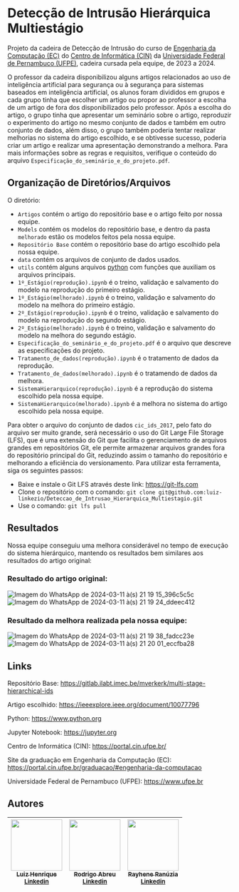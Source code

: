 # Detecção de Intrusão Hierárquica Multiestágio

Projeto da cadeira de Detecção de Intrusão do curso de [Engenharia da Computação (EC)](https://portal.cin.ufpe.br/graduacao/#engenharia-da-computacao) do [Centro de Informática (CIN)](https://portal.cin.ufpe.br/) da [Universidade Federal de Pernambuco (UFPE)](https://www.ufpe.br/), cadeira cursada pela equipe, de 2023 a 2024. 

O professor da cadeira disponibilizou alguns artigos relacionados ao uso de inteligência artificial para segurança ou à segurança para sistemas baseados em inteligência artificial, os alunos foram divididos em grupos e cada grupo tinha que escolher um artigo ou propor ao professor a escolha de um artigo de fora dos disponibilizados pelo professor. Após a escolha do artigo, o grupo tinha que apresentar um seminário sobre o artigo, reproduzir o experimento do artigo no mesmo conjunto de dados e também em outro conjunto de dados, além disso, o grupo também poderia tentar realizar melhorias no sistema do artigo escolhido, e se obtivesse sucesso, poderia criar um artigo e realizar uma apresentação demonstrando a melhora. Para mais informações sobre as regras e requisitos, verifique o conteúdo do arquivo `Especificação_do_seminário_e_do_projeto.pdf`.

## Organização de Diretórios/Arquivos

O diretório:
 - `Artigos` contém o artigo do repositório base e o artigo feito por nossa equipe.
 - `Models` contém os modelos do repositório base, e dentro da pasta `melhorado` estão os modelos feitos pela nossa equipe.
 - `Repositório Base` contém o repositório base do artigo escolhido pela nossa equipe.
 - `data` contém os arquivos de conjunto de dados usados.
 - `utils` contém alguns arquivos [python](https://www.python.org) com funções que auxiliam os arquivos principais.
 - `1º_Estágio(reprodução).ipynb` é o treino, validação e salvamento do modelo na reprodução do primeiro estágio.
 - `1º_Estágio(melhorado).ipynb` é o treino, validação e salvamento do modelo na melhora do primeiro estágio.
 - `2º_Estágio(reprodução).ipynb` é o treino, validação e salvamento do modelo na reprodução do segundo estágio.
 - `2º_Estágio(melhorado).ipynb` é o treino, validação e salvamento do modelo na melhora do segundo estágio.
 - `Especificação_do_seminário_e_do_projeto.pdf` é o arquivo que descreve as especificações do projeto.
 - `Tratamento_de_dados(reprodução).ipynb` é o tratamento de dados da reprodução.
 - `Tratamento_de_dados(melhorado).ipynb` é o tratamendo de dados da melhora.
 - `SistemaHierarquico(reprodução).ipynb` é a reprodução do sistema escolhido pela nossa equipe.
 - `SistemaHierarquico(melhorado).ipynb` é a melhora no sistema do artigo escolhido pela nossa equipe.

Para obter o arquivo do conjunto de dados `cic_ids_2017`, pelo fato do arquivo ser muito grande, será necessário o uso do Git Large File Storage (LFS), que é uma extensão do Git que facilita o gerenciamento de arquivos grandes em repositórios Git, ele permite armazenar arquivos grandes fora do repositório principal do Git, reduzindo assim o tamanho do repositório e melhorando a eficiência do versionamento. Para utilizar esta ferramenta, siga os seguintes passos:
- Baixe e instale o Git LFS através deste link: https://git-lfs.com
- Clone o repositório com o comando: `git clone git@github.com:luiz-linkezio/Deteccao_de_Intrusao_Hierarquica_Multiestagio.git`
- Use o comando: `git lfs pull`

## Resultados

Nossa equipe conseguiu uma melhora considerável no tempo de execução do sistema hierárquico, mantendo os resultados bem similares aos resultados do artigo original:

### Resultado do artigo original:
![Imagem do WhatsApp de 2024-03-11 à(s) 21 19 15_396c5c5c](https://github.com/luiz-linkezio/Deteccao_de_Intrusao_Hierarquica_Multiestagio/assets/125787137/4c17f40c-60aa-4cb0-a567-38e5e62f49ea)
![Imagem do WhatsApp de 2024-03-11 à(s) 21 19 24_ddeec412](https://github.com/luiz-linkezio/Deteccao_de_Intrusao_Hierarquica_Multiestagio/assets/125787137/98dcf131-1e44-4ab3-8472-c1be621f8639)


### Resultado da melhora realizada pela nossa equipe:
![Imagem do WhatsApp de 2024-03-11 à(s) 21 19 38_fadcc23e](https://github.com/luiz-linkezio/Deteccao_de_Intrusao_Hierarquica_Multiestagio/assets/125787137/1793fad0-ffdc-49da-a97c-06bc24590e24)
![Imagem do WhatsApp de 2024-03-11 à(s) 21 20 01_eccfba28](https://github.com/luiz-linkezio/Deteccao_de_Intrusao_Hierarquica_Multiestagio/assets/125787137/4a2e24dc-5ff0-41ad-9d49-d8177cb6814e)


## Links

Repositório Base: https://gitlab.ilabt.imec.be/mverkerk/multi-stage-hierarchical-ids

Artigo escolhido: https://ieeexplore.ieee.org/document/10077796

Python: https://www.python.org

Jupyter Notebook: https://jupyter.org

Centro de Informática (CIN): https://portal.cin.ufpe.br/

Site da graduação em Engenharia da Computação (EC): https://portal.cin.ufpe.br/graduacao/#engenharia-da-computacao

Universidade Federal de Pernambuco (UFPE): https://www.ufpe.br

## Autores

| [<img src="https://github.com/luiz-linkezio.png" width=115><br><sub>Luiz Henrique</sub><br>](https://github.com/luiz-linkezio) <sub>[Linkedin](https://www.linkedin.com/in/lhbas/)</sub> | [<img src="https://github.com/Raafm.png" width=115><br><sub>Rodrigo Abreu</sub><br>](https://github.com/Raafm) <sub>[Linkedin](https://www.linkedin.com/in/rodrigo-abreu-/)</sub> | [<img src="https://github.com/Rayhene.png" width=115><br><sub>Rayhene Ranúzia</sub><br>](https://github.com/Rayhene) <sub>[Linkedin](https://www.linkedin.com/in/rayhene/)</sub> |
| :-----------------------------------------------------------------------------------------------------------------------------------------------------------------------------------------------------------------------------------------------------------------------------------------------------------------------------------------------------: | :-----------------------------------------------------------------------------------------------------------------------------------------------------------------------------------------------------------------------------------------------------------------------------------------------------------------------------------------------------------: | :-----------------------------------------------------------------------------------------------------------------------------------------------------------------------------------------------------------------------------------------------------------------------------------------------------------------------------------------------------------: |
